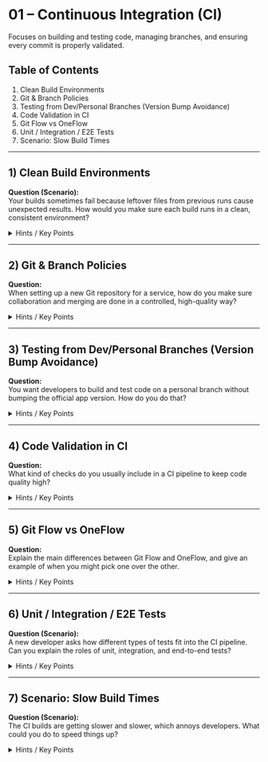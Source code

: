 # 01 – Continuous Integration (CI)

Focuses on building and testing code, managing branches, and ensuring every commit is properly validated.

## Table of Contents
1. Clean Build Environments
2. Git & Branch Policies
3. Testing from Dev/Personal Branches (Version Bump Avoidance)
4. Code Validation in CI
5. Git Flow vs OneFlow
6. Unit / Integration / E2E Tests
7. Scenario: Slow Build Times

---

## 1) Clean Build Environments
**Question (Scenario):**  
Your builds sometimes fail because leftover files from previous runs cause unexpected results. How would you make sure each build runs in a clean, consistent environment?

<details>
  <summary>Hints / Key Points</summary>

  - Use **containerized** or **ephemeral** build agents so nothing carries over from one build to another.  
  - Each build starts fresh—no old dependencies messing things up.  
  - Helps ensure reproducibility and reliable test results.
</details>

---

## 2) Git & Branch Policies
**Question:**  
When setting up a new Git repository for a service, how do you make sure collaboration and merging are done in a controlled, high-quality way?

<details>
  <summary>Hints / Key Points</summary>

  - Require **pull requests** for merging into `main`, and set up branch protections.  
  - Have at least one reviewer approve changes, and run a quick test pipeline on the PR.  
  - Choose a branching strategy (e.g., Git Flow, OneFlow, or trunk-based).
</details>

---

## 3) Testing from Dev/Personal Branches (Version Bump Avoidance)
**Question:**  
You want developers to build and test code on a personal branch without bumping the official app version. How do you do that?

<details>
  <summary>Hints / Key Points</summary>

  - Only bump the version if the build is running on `main` (after merging).  
  - Use temporary or **dev tags** (like `dev-<commit-hash>`) for personal branches.  
  - This lets people test changes without affecting the production version.
</details>

---

## 4) Code Validation in CI
**Question:**  
What kind of checks do you usually include in a CI pipeline to keep code quality high?

<details>
  <summary>Hints / Key Points</summary>

  - **Linting** and **static analysis** for code style and possible security flaws.  
  - **Unit tests** to verify logic.  
  - Optional checks like integration tests, code coverage, or style checks.
</details>

---

## 5) Git Flow vs OneFlow
**Question:**  
Explain the main differences between Git Flow and OneFlow, and give an example of when you might pick one over the other.

<details>
  <summary>Hints / Key Points</summary>

  - **Git Flow**:  
    - Has a `develop` branch and separate `release/` branches.  
    - Good for scheduled releases or big features that need isolation.  
  - **OneFlow**:  
    - Has fewer branches—features usually branch from and merge into `main`.  
    - Easier for continuous delivery or smaller teams who release often.
</details>

---

## 6) Unit / Integration / E2E Tests
**Question (Scenario):**  
A new developer asks how different types of tests fit into the CI pipeline. Can you explain the roles of unit, integration, and end-to-end tests?

<details>
  <summary>Hints / Key Points</summary>

  - **Unit tests**: Check individual pieces of code in isolation.  
  - **Integration tests**: Check how different parts of the system work together (e.g., a service talking to a database).  
  - **E2E tests**: Simulate actual user flows from start to finish in a real or near-real environment.
</details>

---

## 7) Scenario: Slow Build Times
**Question (Scenario):**  
The CI builds are getting slower and slower, which annoys developers. What could you do to speed things up?

<details>
  <summary>Hints / Key Points</summary>

  - **Caching** dependencies so you don’t redownload or rebuild everything on each run.  
  - Order Dockerfile steps so that rarely changed steps are at the top.  
  - Split large builds into smaller steps or microservices.  
  - Use multi-stage Docker builds if you’re building containers.
</details>
